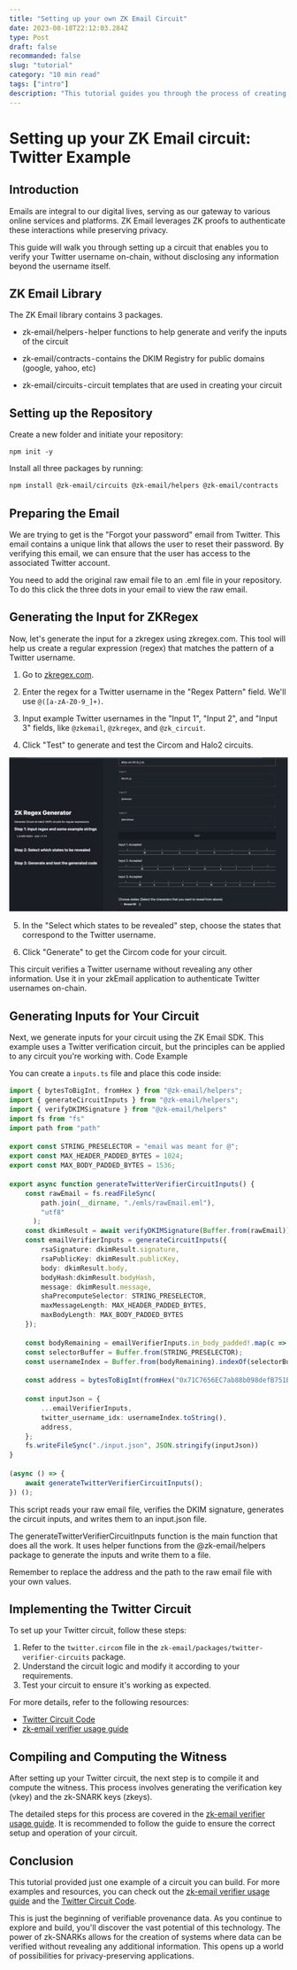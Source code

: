 ```yaml
---
title: "Setting up your own ZK Email Circuit"
date: 2023-08-18T22:12:03.284Z
type: Post
draft: false
recommanded: false
slug: "tutorial"
category: "10 min read"
tags: ["intro"]
description: "This tutorial guides you through the process of creating circom circuits using our SDK packages. You'll learn how to verify DKIM headers in your emails, ensuring the authenticity of the information locatedd in your email."
---
```


# Setting up your ZK Email circuit: Twitter Example

## Introduction

Emails are integral to our digital lives, serving as our gateway to various online services and platforms. ZK Email leverages ZK proofs to authenticate these interactions while preserving privacy.

 This guide will walk you through setting up a circuit that enables you to verify your Twitter username on-chain, without disclosing any information beyond the username itself.

## ZK Email Library

The ZK Email library contains 3 packages. 

- zk-email/helpers - helper functions to help generate and verify the inputs of the circuit

- zk-email/contracts - contains the DKIM Registry for public domains (google, yahoo, etc)

- zk-email/circuits - circuit templates that are used in creating your circuit

## Setting up the Repository

Create a new folder and initiate your repository:

```
npm init -y
```

Install all three packages by running:

```bash
npm install @zk-email/circuits @zk-email/helpers @zk-email/contracts
```


## Preparing the Email

We are trying to get is the "Forgot your password" email from Twitter. This email contains a unique link that allows the user to reset their password. By verifying this email, we can ensure that the user has access to the associated Twitter account.


You need to add the original raw email file to an .eml file in your repository. To do this click the three dots in your email to view the raw email.

## Generating the Input for ZKRegex

Now, let's generate the input for a zkregex using zkregex.com. This tool will help us create a regular expression (regex) that matches the pattern of a Twitter username.

1. Go to [zkregex.com](https://zkregex-ui.pages.dev/).

2. Enter the regex for a Twitter username in the "Regex Pattern" field. We'll use `@([a-zA-Z0-9_]+)`.

3. Input example Twitter usernames in the "Input 1", "Input 2", and "Input 3" fields, like `@zkemail`, `@zkregex`, and `@zk_circuit`.

4. Click "Test" to generate and test the Circom and Halo2 circuits.

![ZkRegex Tool](/public/zkTool.png)

5. In the "Select which states to be revealed" step, choose the states that correspond to the Twitter username.

6. Click "Generate" to get the Circom code for your circuit.

This circuit verifies a Twitter username without revealing any other information. Use it in your zkEmail application to authenticate Twitter usernames on-chain.

## Generating Inputs for Your Circuit

Next, we generate inputs for your circuit using the ZK Email SDK. This example uses a Twitter verification circuit, but the principles can be applied to any circuit you're working with.
Code Example

You can create a `inputs.ts` file and place this code inside:
``` typescript
import { bytesToBigInt, fromHex } from "@zk-email/helpers";
import { generateCircuitInputs } from "@zk-email/helpers";
import { verifyDKIMSignature } from "@zk-email/helpers"
import fs from "fs"
import path from "path"

export const STRING_PRESELECTOR = "email was meant for @";
export const MAX_HEADER_PADDED_BYTES = 1024;
export const MAX_BODY_PADDED_BYTES = 1536;

export async function generateTwitterVerifierCircuitInputs() {
    const rawEmail = fs.readFileSync(
        path.join(__dirname, "./emls/rawEmail.eml"),
        "utf8"
      );
    const dkimResult = await verifyDKIMSignature(Buffer.from(rawEmail));
    const emailVerifierInputs = generateCircuitInputs({
        rsaSignature: dkimResult.signature,
        rsaPublicKey: dkimResult.publicKey,
        body: dkimResult.body,
        bodyHash:dkimResult.bodyHash,
        message: dkimResult.message,
        shaPrecomputeSelector: STRING_PRESELECTOR,
        maxMessageLength: MAX_HEADER_PADDED_BYTES,
        maxBodyLength: MAX_BODY_PADDED_BYTES
    });

    const bodyRemaining = emailVerifierInputs.in_body_padded!.map(c => Number(c));
    const selectorBuffer = Buffer.from(STRING_PRESELECTOR);
    const usernameIndex = Buffer.from(bodyRemaining).indexOf(selectorBuffer) + selectorBuffer.length;

    const address = bytesToBigInt(fromHex("0x71C7656EC7ab88b098defB751B7401B5f6d897")).toString();

    const inputJson = {
        ...emailVerifierInputs,
        twitter_username_idx: usernameIndex.toString(),
        address,
    };
    fs.writeFileSync("./input.json", JSON.stringify(inputJson))
}

(async () => {
    await generateTwitterVerifierCircuitInputs();
}) ();

```

This script reads your raw email file, verifies the DKIM signature, generates the circuit inputs, and writes them to an input.json file.

The generateTwitterVerifierCircuitInputs function is the main function that does all the work. It uses helper functions from the @zk-email/helpers package to generate the inputs and write them to a file.

Remember to replace the address and the path to the raw email file with your own values.


## Implementing the Twitter Circuit

To set up your Twitter circuit, follow these steps:

1. Refer to the `twitter.circom` file in the `zk-email/packages/twitter-verifier-circuits` package.
2. Understand the circuit logic and modify it according to your requirements.
3. Test your circuit to ensure it's working as expected.

For more details, refer to the following resources:

- [Twitter Circuit Code](https://github.com/zkemail/zk-email-verify/blob/main/packages/twitter-verifier-circuits/twitter.circom)
- [zk-email verifier usage guide](https://zkemail.gitbook.io/zk-email/zk-email-verifier/usage-guide)


## Compiling and Computing the Witness

After setting up your Twitter circuit, the next step is to compile it and compute the witness. This process involves generating the verification key (vkey) and the zk-SNARK keys (zkeys).

The detailed steps for this process are covered in the [zk-email verifier usage guide](https://zkemail.gitbook.io/zk-email/zk-email-verifier/usage-guide). It is recommended to follow the guide to ensure the correct setup and operation of your circuit.

## Conclusion

This tutorial provided just one example of a circuit you can build. For more examples and resources, you can check out the [zk-email verifier usage guide](https://zkemail.gitbook.io/zk-email/zk-email-verifier/usage-guide) and the [Twitter Circuit Code](https://github.com/zkemail/zk-email-verify/blob/main/packages/twitter-verifier-circuits/twitter.circom).

This is just the beginning of verifiable provenance data. As you continue to explore and build, you'll discover the vast potential of this technology. The power of zk-SNARKs allows for the creation of systems where data can be verified without revealing any additional information. This opens up a world of possibilities for privacy-preserving applications.














